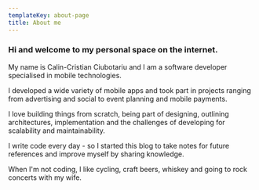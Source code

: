 ```yaml
---
templateKey: about-page
title: About me
---
```

### Hi and welcome to my personal space on the internet.

My name is Calin-Cristian Ciubotariu and I am a software developer specialised in mobile technologies. 

I developed a wide variety of mobile apps and took part in projects ranging from advertising and social to event planning and mobile payments. 

I love building things from scratch, being part of designing, outlining architectures, implementation and the challenges of developing for scalability and maintainability.

I write code every day - so I started this blog to take notes for future references and improve myself by sharing knowledge.

When I'm not coding, I like cycling, craft beers, whiskey and going to rock concerts with my wife.
